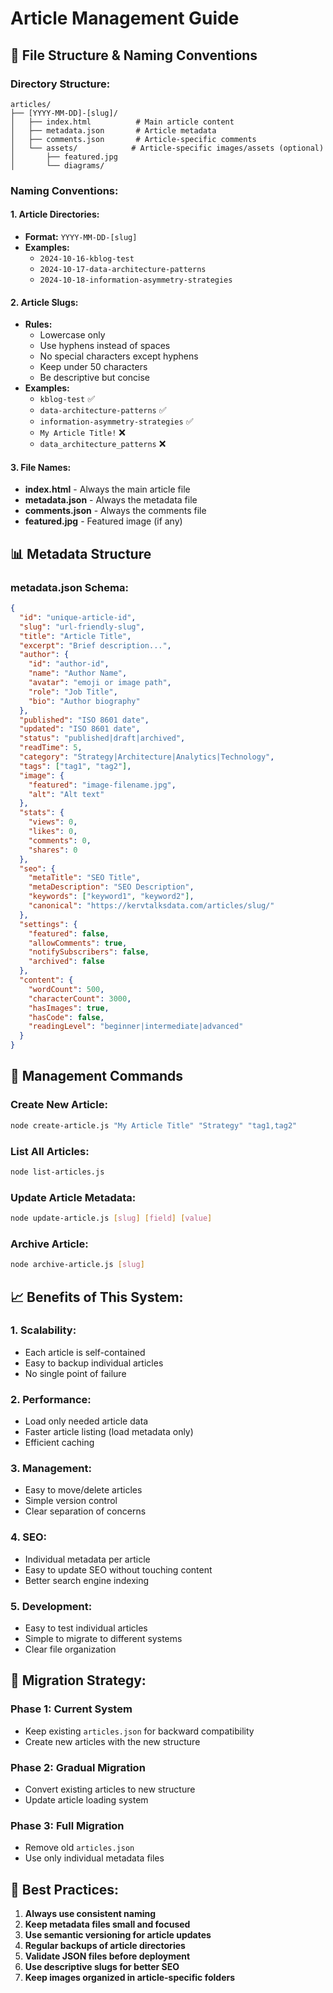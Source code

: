 # Article Management Guide

## 📁 **File Structure & Naming Conventions**

### **Directory Structure:**
```
articles/
├── [YYYY-MM-DD]-[slug]/
│   ├── index.html          # Main article content
│   ├── metadata.json       # Article metadata
│   ├── comments.json       # Article-specific comments
│   └── assets/            # Article-specific images/assets (optional)
│       ├── featured.jpg
│       └── diagrams/
```

### **Naming Conventions:**

#### **1. Article Directories:**
- **Format:** `YYYY-MM-DD-[slug]`
- **Examples:**
  - `2024-10-16-kblog-test`
  - `2024-10-17-data-architecture-patterns`
  - `2024-10-18-information-asymmetry-strategies`

#### **2. Article Slugs:**
- **Rules:**
  - Lowercase only
  - Use hyphens instead of spaces
  - No special characters except hyphens
  - Keep under 50 characters
  - Be descriptive but concise
- **Examples:**
  - `kblog-test` ✅
  - `data-architecture-patterns` ✅
  - `information-asymmetry-strategies` ✅
  - `My Article Title!` ❌
  - `data_architecture_patterns` ❌

#### **3. File Names:**
- **index.html** - Always the main article file
- **metadata.json** - Always the metadata file
- **comments.json** - Always the comments file
- **featured.jpg** - Featured image (if any)

## 📊 **Metadata Structure**

### **metadata.json Schema:**
```json
{
  "id": "unique-article-id",
  "slug": "url-friendly-slug",
  "title": "Article Title",
  "excerpt": "Brief description...",
  "author": {
    "id": "author-id",
    "name": "Author Name",
    "avatar": "emoji or image path",
    "role": "Job Title",
    "bio": "Author biography"
  },
  "published": "ISO 8601 date",
  "updated": "ISO 8601 date",
  "status": "published|draft|archived",
  "readTime": 5,
  "category": "Strategy|Architecture|Analytics|Technology",
  "tags": ["tag1", "tag2"],
  "image": {
    "featured": "image-filename.jpg",
    "alt": "Alt text"
  },
  "stats": {
    "views": 0,
    "likes": 0,
    "comments": 0,
    "shares": 0
  },
  "seo": {
    "metaTitle": "SEO Title",
    "metaDescription": "SEO Description",
    "keywords": ["keyword1", "keyword2"],
    "canonical": "https://kervtalksdata.com/articles/slug/"
  },
  "settings": {
    "featured": false,
    "allowComments": true,
    "notifySubscribers": false,
    "archived": false
  },
  "content": {
    "wordCount": 500,
    "characterCount": 3000,
    "hasImages": true,
    "hasCode": false,
    "readingLevel": "beginner|intermediate|advanced"
  }
}
```

## 🔧 **Management Commands**

### **Create New Article:**
```bash
node create-article.js "My Article Title" "Strategy" "tag1,tag2"
```

### **List All Articles:**
```bash
node list-articles.js
```

### **Update Article Metadata:**
```bash
node update-article.js [slug] [field] [value]
```

### **Archive Article:**
```bash
node archive-article.js [slug]
```

## 📈 **Benefits of This System:**

### **1. Scalability:**
- Each article is self-contained
- Easy to backup individual articles
- No single point of failure

### **2. Performance:**
- Load only needed article data
- Faster article listing (load metadata only)
- Efficient caching

### **3. Management:**
- Easy to move/delete articles
- Simple version control
- Clear separation of concerns

### **4. SEO:**
- Individual metadata per article
- Easy to update SEO without touching content
- Better search engine indexing

### **5. Development:**
- Easy to test individual articles
- Simple to migrate to different systems
- Clear file organization

## 🚀 **Migration Strategy:**

### **Phase 1: Current System**
- Keep existing `articles.json` for backward compatibility
- Create new articles with the new structure

### **Phase 2: Gradual Migration**
- Convert existing articles to new structure
- Update article loading system

### **Phase 3: Full Migration**
- Remove old `articles.json`
- Use only individual metadata files

## 📝 **Best Practices:**

1. **Always use consistent naming**
2. **Keep metadata files small and focused**
3. **Use semantic versioning for article updates**
4. **Regular backups of article directories**
5. **Validate JSON files before deployment**
6. **Use descriptive slugs for better SEO**
7. **Keep images organized in article-specific folders**
